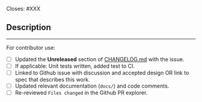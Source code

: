<!-- < < < < < < < < < < < < < < < < < < < < < < < < < < < < < < < < < ☺
v                               ✰  Thanks for creating a PR! ✰    
v    Before smashing the submit button please review the checkboxes.
v    If a checkbox is n/a - please still include it but + a little note why
☺ > > > > > > > > > > > > > > > > > > > > > > > > > > > > > > > > >  -->

Closes: #XXX

## Description

<!-- Add a description of the changes that this PR introduces and the files that
are the most critical to review.
-->


______

For contributor use:

- [ ] Updated the __Unreleased__ section of [CHANGELOG.md](https://github.com/informalsystems/ibc-rs/blob/master/CHANGELOG.md) with the issue.
- [ ] If applicable: Unit tests written, added test to CI.
- [ ] Linked to Github issue with discussion and accepted design OR link to spec that describes this work.
- [ ] Updated relevant documentation (`docs/`) and code comments.
- [ ] Re-reviewed `Files changed` in the Github PR explorer.